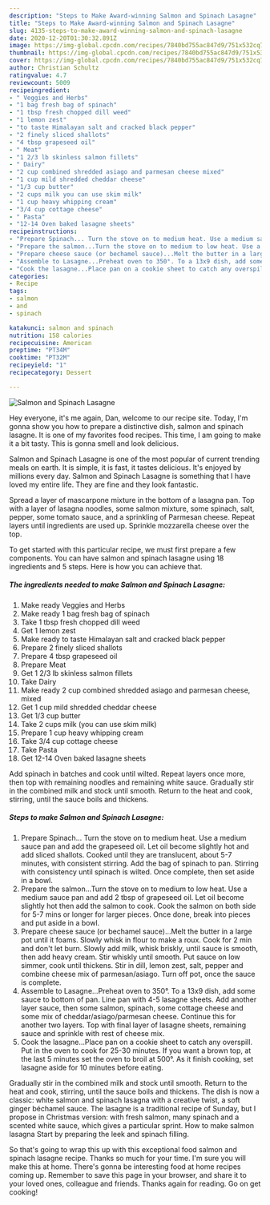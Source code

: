```yaml
---
description: "Steps to Make Award-winning Salmon and Spinach Lasagne"
title: "Steps to Make Award-winning Salmon and Spinach Lasagne"
slug: 4135-steps-to-make-award-winning-salmon-and-spinach-lasagne
date: 2020-12-20T01:30:32.891Z
image: https://img-global.cpcdn.com/recipes/7840bd755ac847d9/751x532cq70/salmon-and-spinach-lasagne-recipe-main-photo.jpg
thumbnail: https://img-global.cpcdn.com/recipes/7840bd755ac847d9/751x532cq70/salmon-and-spinach-lasagne-recipe-main-photo.jpg
cover: https://img-global.cpcdn.com/recipes/7840bd755ac847d9/751x532cq70/salmon-and-spinach-lasagne-recipe-main-photo.jpg
author: Christian Schultz
ratingvalue: 4.7
reviewcount: 5009
recipeingredient:
- " Veggies and Herbs"
- "1 bag fresh bag of spinach"
- "1 tbsp fresh chopped dill weed"
- "1 lemon zest"
- "to taste Himalayan salt and cracked black pepper"
- "2 finely sliced shallots"
- "4 tbsp grapeseed oil"
- " Meat"
- "1 2/3 lb skinless salmon fillets"
- " Dairy"
- "2 cup combined shredded asiago and parmesan cheese mixed"
- "1 cup mild shredded cheddar cheese"
- "1/3 cup butter"
- "2 cups milk you can use skim milk"
- "1 cup heavy whipping cream"
- "3/4 cup cottage cheese"
- " Pasta"
- "12-14 Oven baked lasagne sheets"
recipeinstructions:
- "Prepare Spinach... Turn the stove on to medium heat. Use a medium sauce pan and add the grapeseed oil. Let oil become slightly hot and add sliced shallots. Cooked until they are translucent, about 5-7 minutes, with consistent stirring. Add the bag of spinach to pan. Stirring with consistency until spinach is wilted. Once complete, then set aside in a bowl."
- "Prepare the salmon...Turn the stove on to medium to low heat. Use a medium sauce pan and add 2 tbsp of grapeseed oil. Let oil become slightly hot then add the salmon to cook. Cook the salmon on both side for 5-7 mins or longer for larger pieces. Once done, break into pieces and put aside in a bowl."
- "Prepare cheese sauce (or bechamel sauce)...Melt the butter in a large pot until it foams. Slowly whisk in flour to make a roux. Cook for 2 min and don&#39;t let burn. Slowly add milk, whisk briskly, until sauce is smooth, then add heavy cream. Stir whiskly until smooth. Put sauce on low simmer, cook until thickens. Stir in dill, lemon zest, salt, pepper and combine cheese mix of parmesan/asiago. Turn off pot, once the sauce is complete."
- "Assemble to Lasagne...Preheat oven to 350°. To a 13x9 dish, add some sauce to bottom of pan. Line pan with 4-5 lasagne sheets. Add another layer sauce, then some salmon, spinach, some cottage cheese and some mix of cheddar/asiago/parmesan cheese. Continue this for another two layers. Top with final layer of lasagne sheets, remaining sauce and sprinkle with rest of cheese mix."
- "Cook the lasagne...Place pan on a cookie sheet to catch any overspill. Put in the oven to cook for 25-30 minutes. If you want a brown top, at the last 5 minutes set the oven to broil at 500°. As it finish cooking, set lasagne aside for 10 minutes before eating."
categories:
- Recipe
tags:
- salmon
- and
- spinach

katakunci: salmon and spinach 
nutrition: 158 calories
recipecuisine: American
preptime: "PT34M"
cooktime: "PT32M"
recipeyield: "1"
recipecategory: Dessert

---
```



![Salmon and Spinach Lasagne](https://img-global.cpcdn.com/recipes/7840bd755ac847d9/751x532cq70/salmon-and-spinach-lasagne-recipe-main-photo.jpg)

Hey everyone, it's me again, Dan, welcome to our recipe site. Today, I'm gonna show you how to prepare a distinctive dish, salmon and spinach lasagne. It is one of my favorites food recipes. This time, I am going to make it a bit tasty. This is gonna smell and look delicious.

Salmon and Spinach Lasagne is one of the most popular of current trending meals on earth. It is simple, it is fast, it tastes delicious. It's enjoyed by millions every day. Salmon and Spinach Lasagne is something that I have loved my entire life. They are fine and they look fantastic.

Spread a layer of mascarpone mixture in the bottom of a lasagna pan. Top with a layer of lasagna noodles, some salmon mixture, some spinach, salt, pepper, some tomato sauce, and a sprinkling of Parmesan cheese. Repeat layers until ingredients are used up. Sprinkle mozzarella cheese over the top.


To get started with this particular recipe, we must first prepare a few components. You can have salmon and spinach lasagne using 18 ingredients and 5 steps. Here is how you can achieve that.

<!--inarticleads1-->

##### The ingredients needed to make Salmon and Spinach Lasagne:

1. Make ready  Veggies and Herbs
1. Make ready 1 bag fresh bag of spinach
1. Take 1 tbsp fresh chopped dill weed
1. Get 1 lemon zest
1. Make ready to taste Himalayan salt and cracked black pepper
1. Prepare 2 finely sliced shallots
1. Prepare 4 tbsp grapeseed oil
1. Prepare  Meat
1. Get 1 2/3 lb skinless salmon fillets
1. Take  Dairy
1. Make ready 2 cup combined shredded asiago and parmesan cheese, mixed
1. Get 1 cup mild shredded cheddar cheese
1. Get 1/3 cup butter
1. Take 2 cups milk (you can use skim milk)
1. Prepare 1 cup heavy whipping cream
1. Take 3/4 cup cottage cheese
1. Take  Pasta
1. Get 12-14 Oven baked lasagne sheets


Add spinach in batches and cook until wilted. Repeat layers once more, then top with remaining noodles and remaining white sauce. Gradually stir in the combined milk and stock until smooth. Return to the heat and cook, stirring, until the sauce boils and thickens. 

<!--inarticleads2-->

##### Steps to make Salmon and Spinach Lasagne:

1. Prepare Spinach... Turn the stove on to medium heat. Use a medium sauce pan and add the grapeseed oil. Let oil become slightly hot and add sliced shallots. Cooked until they are translucent, about 5-7 minutes, with consistent stirring. Add the bag of spinach to pan. Stirring with consistency until spinach is wilted. Once complete, then set aside in a bowl.
1. Prepare the salmon...Turn the stove on to medium to low heat. Use a medium sauce pan and add 2 tbsp of grapeseed oil. Let oil become slightly hot then add the salmon to cook. Cook the salmon on both side for 5-7 mins or longer for larger pieces. Once done, break into pieces and put aside in a bowl.
1. Prepare cheese sauce (or bechamel sauce)...Melt the butter in a large pot until it foams. Slowly whisk in flour to make a roux. Cook for 2 min and don&#39;t let burn. Slowly add milk, whisk briskly, until sauce is smooth, then add heavy cream. Stir whiskly until smooth. Put sauce on low simmer, cook until thickens. Stir in dill, lemon zest, salt, pepper and combine cheese mix of parmesan/asiago. Turn off pot, once the sauce is complete.
1. Assemble to Lasagne...Preheat oven to 350°. To a 13x9 dish, add some sauce to bottom of pan. Line pan with 4-5 lasagne sheets. Add another layer sauce, then some salmon, spinach, some cottage cheese and some mix of cheddar/asiago/parmesan cheese. Continue this for another two layers. Top with final layer of lasagne sheets, remaining sauce and sprinkle with rest of cheese mix.
1. Cook the lasagne...Place pan on a cookie sheet to catch any overspill. Put in the oven to cook for 25-30 minutes. If you want a brown top, at the last 5 minutes set the oven to broil at 500°. As it finish cooking, set lasagne aside for 10 minutes before eating.


Gradually stir in the combined milk and stock until smooth. Return to the heat and cook, stirring, until the sauce boils and thickens. The dish is now a classic: white salmon and spinach lasagna with a creative twist, a soft ginger béchamel sauce. The lasagne is a traditional recipe of Sunday, but I propose in Christmas version: with fresh salmon, many spinach and a scented white sauce, which gives a particular sprint. How to make salmon lasagna Start by preparing the leek and spinach filling. 

So that's going to wrap this up with this exceptional food salmon and spinach lasagne recipe. Thanks so much for your time. I'm sure you will make this at home. There's gonna be interesting food at home recipes coming up. Remember to save this page in your browser, and share it to your loved ones, colleague and friends. Thanks again for reading. Go on get cooking!
